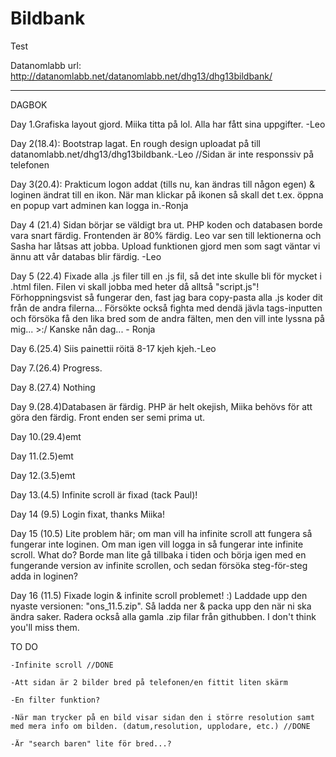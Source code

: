 # Bildbank

Test

Datanomlabb url: http://datanomlabb.net/datanomlabb.net/dhg13/dhg13bildbank/
___________________________________________________________________________________
DAGBOK

Day 1.Grafiska layout gjord. Miika titta på lol. Alla har fått sina uppgifter. -Leo

    
Day 2(18.4): Bootstrap lagat. En rough design uploadat på till datanomlabb.net/dhg13/dhg13bildbank.-Leo
    //Sidan är inte responssiv på telefonen

Day 3(20.4): Prakticum logon addat (tills nu, kan ändras till någon egen) & loginen ändrat till en ikon. När man klickar på ikonen så skall det t.ex. öppna en popup vart adminen kan logga in.-Ronja
            
Day 4 (21.4) Sidan börjar se väldigt bra ut. PHP koden och databasen borde vara snart färdig. Frontenden är 80% färdig. Leo var sen till lektionerna och Sasha har låtsas att jobba. Upload funktionen gjord men som sagt väntar vi ännu att vår databas blir färdig. 
-Leo

Day 5 (22.4) Fixade alla .js filer till en .js fil, så det inte skulle bli för mycket i .html filen. Filen vi skall jobba med heter då alltså "script.js"! Förhoppningsvist så fungerar den, fast jag bara copy-pasta alla .js koder dit från de andra filerna... Försökte också fighta med dendä jävla tags-inputten och försöka få den lika bred som de andra fälten, men den vill inte lyssna på mig... >:/ Kanske nån dag... - Ronja

Day 6.(25.4) Siis painettii röitä 8-17 kjeh kjeh.-Leo

Day 7.(26.4) Progress.

Day 8.(27.4) Nothing

Day 9.(28.4)Databasen är färdig. PHP är helt okejish, Miika behövs för att göra den färdig. Front enden ser semi prima ut.

Day 10.(29.4)emt

Day 11.(2.5)emt

Day 12.(3.5)emt

Day 13.(4.5) Infinite scroll är fixad (tack Paul)!

Day 14 (9.5) Login fixat, thanks Miika!

Day 15 (10.5) Lite problem här; om man vill ha infinite scroll att fungera så fungerar inte loginen. Om man igen vill logga in så fungerar inte infinite scroll. What do? Borde man lite gå tillbaka i tiden och börja igen med en fungerande version av infinite scrollen, och sedan försöka steg-för-steg adda in loginen?

Day 16 (11.5) Fixade login & infinite scroll problemet! :) Laddade upp den nyaste versionen: "ons_11.5.zip". Så ladda ner & packa upp den när ni ska ändra saker. Radera också alla gamla .zip filar från githubben. I don't think you'll miss them.

TO DO

    -Infinite scroll //DONE
    
    -Att sidan är 2 bilder bred på telefonen/en fittit liten skärm
    
    -En filter funktion?
    
    -När man trycker på en bild visar sidan den i större resolution samt med mera info om bilden. (datum,resolution, upplodare, etc.) //DONE
    
    -Är "search baren" lite för bred...?
    
